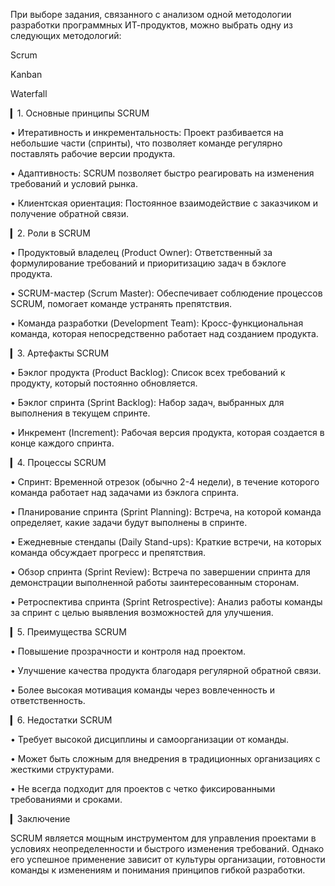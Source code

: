 При выборе задания, связанного с анализом одной методологии разработки программных ИТ-продуктов, можно выбрать одну из следующих методологий:

Scrum

Kanban

Waterfall

▎1. Основные принципы SCRUM

• Итеративность и инкрементальность: Проект разбивается на небольшие части (спринты), что позволяет команде регулярно поставлять рабочие версии продукта.

• Адаптивность: SCRUM позволяет быстро реагировать на изменения требований и условий рынка.

• Клиентская ориентация: Постоянное взаимодействие с заказчиком и получение обратной связи.

▎2. Роли в SCRUM

• Продуктовый владелец (Product Owner): Ответственный за формулирование требований и приоритизацию задач в бэклоге продукта.

• SCRUM-мастер (Scrum Master): Обеспечивает соблюдение процессов SCRUM, помогает команде устранять препятствия.

• Команда разработки (Development Team): Кросс-функциональная команда, которая непосредственно работает над созданием продукта.

▎3. Артефакты SCRUM

• Бэклог продукта (Product Backlog): Список всех требований к продукту, который постоянно обновляется.

• Бэклог спринта (Sprint Backlog): Набор задач, выбранных для выполнения в текущем спринте.

• Инкремент (Increment): Рабочая версия продукта, которая создается в конце каждого спринта.

▎4. Процессы SCRUM

• Спринт: Временной отрезок (обычно 2-4 недели), в течение которого команда работает над задачами из бэклога спринта.

• Планирование спринта (Sprint Planning): Встреча, на которой команда определяет, какие задачи будут выполнены в спринте.

• Ежедневные стендапы (Daily Stand-ups): Краткие встречи, на которых команда обсуждает прогресс и препятствия.

• Обзор спринта (Sprint Review): Встреча по завершении спринта для демонстрации выполненной работы заинтересованным сторонам.

• Ретроспектива спринта (Sprint Retrospective): Анализ работы команды за спринт с целью выявления возможностей для улучшения.

▎5. Преимущества SCRUM

• Повышение прозрачности и контроля над проектом.

• Улучшение качества продукта благодаря регулярной обратной связи.

• Более высокая мотивация команды через вовлеченность и ответственность.

▎6. Недостатки SCRUM

• Требует высокой дисциплины и самоорганизации от команды.

• Может быть сложным для внедрения в традиционных организациях с жесткими структурами.

• Не всегда подходит для проектов с четко фиксированными требованиями и сроками.

▎Заключение

SCRUM является мощным инструментом для управления проектами в условиях неопределенности и быстрого изменения требований. Однако его успешное применение зависит от культуры организации, готовности команды к изменениям и понимания принципов гибкой разработки.
